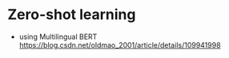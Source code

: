 # Zero-shot learning 

- using Multilingual BERT
https://blog.csdn.net/oldmao_2001/article/details/109941998